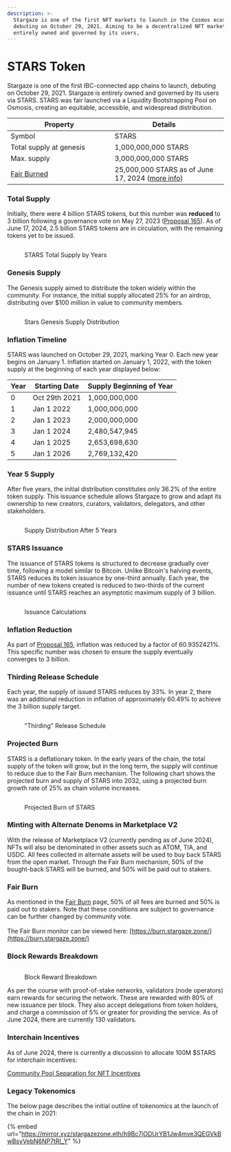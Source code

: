 ```yaml
---
description: >-
  Stargaze is one of the first NFT markets to launch in the Cosmos ecosystem,
  debuting on October 29, 2021. Aiming to be a decentralized NFT marketplace
  entirely owned and governed by its users,
---
```


# STARS Token

Stargaze is one of the first IBC-connected app chains to launch, debuting on October 29, 2021. Stargaze is entirely owned and governed by its users via STARS. STARS was fair launched via a Liquidity Bootstrapping Pool on Osmosis, creating an equitable, accessible, and widespread distribution.

<table><thead><tr><th width="226">Property</th><th>Details</th><th data-hidden></th></tr></thead><tbody><tr><td>Symbol</td><td>STARS</td><td></td></tr><tr><td>Total supply at genesis</td><td>1,000,000,000 STARS</td><td></td></tr><tr><td>Max. supply</td><td>3,000,000,000 STARS</td><td></td></tr><tr><td><a data-footnote-ref href="#user-content-fn-1">Fair Burned</a> </td><td>25,000,000 STARS as of June 17, 2024 (<a href="https://burn.stargaze.zone/">more info</a>)</td><td></td></tr></tbody></table>

### Total Supply&#x20;

Initially, there were 4 billion STARS tokens, but this number was **reduced** to 3 billion following a governance vote on May 27, 2023 ([Proposal 165](https://www.mintscan.io/stargaze/proposals/165)). As of June 17, 2024, 2.5 billion STARS tokens are in circulation, with the remaining tokens yet to be issued.

<figure><img src="../.gitbook/assets/image.png" alt=""><figcaption><p>STARS Total Supply by Years</p></figcaption></figure>

### Genesis Supply

The Genesis supply aimed to distribute the token widely within the community. For instance, the initial supply allocated 25% for an airdrop, distributing over $100 million in value to community members.

<figure><img src="../.gitbook/assets/image (4).png" alt=""><figcaption><p>Stars Genesis Supply Distribution</p></figcaption></figure>

### Inflation Timeline

STARS was launched on October 29, 2021, marking Year 0. Each new year begins on January 1. Inflation started on January 1, 2022, with the token supply at the beginning of each year displayed below:

| Year | Starting Date | Supply Beginning of Year |
| ---- | ------------- | ------------------------ |
| 0    | Oct 29th 2021 | 1,000,000,000            |
| 1    | Jan 1 2022    | 1,000,000,000            |
| 2    | Jan 1 2023    | 2,000,000,000            |
| 3    | Jan 1 2024    | 2,480,547,945            |
| 4    | Jan 1 2025    | 2,653,698,630            |
| 5    | Jan 1 2026    | 2,769,132,420            |

### Year 5 Supply

After five years, the initial distribution constitutes only 36.2% of the entire token supply. This issuance schedule allows Stargaze to grow and adapt its ownership to new creators, curators, validators, delegators, and other stakeholders.

<figure><img src="../.gitbook/assets/image (50).png" alt=""><figcaption><p>Supply Distribution After 5 Years</p></figcaption></figure>

### STARS Issuance

The issuance of STARS tokens is structured to decrease gradually over time, following a model similar to Bitcoin. Unlike Bitcoin's halving events, STARS reduces its token issuance by one-third annually. Each year, the number of new tokens created is reduced to two-thirds of the current issuance until STARS reaches an asymptotic maximum supply of 3 billion.

<figure><img src="../.gitbook/assets/Screenshot 2024-06-19 at 1.58.10 AM.png" alt=""><figcaption><p>Issuance Calculations</p></figcaption></figure>

### Inflation Reduction

As part of [Proposal 165](https://www.mintscan.io/stargaze/proposals/165), inflation was reduced by a factor of 60.9352421%. This specific number was chosen to ensure the supply eventually converges to 3 billion.

### Thirding Release Schedule

Each year, the supply of issued STARS reduces by 33%. In year 2, there was an additional reduction in inflation of approximately 60.49% to achieve the 3 billion supply target.

<figure><img src="../.gitbook/assets/image (9).png" alt=""><figcaption><p>"Thirding" Release Schedule</p></figcaption></figure>

### Projected Burn

STARS is a deflationary token. In the early years of the chain, the total supply of the token will grow, but in the long term, the supply will continue to reduce due to the Fair Burn mechanism. The following chart shows the projected burn and supply of STARS into 2032, using a projected burn growth rate of 25% as chain volume increases.

<figure><img src="../.gitbook/assets/image.png" alt=""><figcaption><p>Projected Burn of STARS</p></figcaption></figure>

### Minting with Alternate Denoms in Marketplace V2

With the release of Marketplace V2 (currently pending as of June 2024), NFTs will also be denominated in other assets such as ATOM, TIA, and USDC. All fees collected in alternate assets will be used to buy back STARS from the open market. Through the Fair Burn mechanism, 50% of the bought-back STARS will be burned, and 50% will be paid out to stakers.&#x20;

### Fair Burn

As mentioned in the [Fair Burn](fair-burn.md) page, 50% of all fees are burned and 50% is paid out to stakers. Note that these conditions are subject to governance can be further changed by community vote. \
\
The Fair Burn monitor can be viewed here: [https://burn.stargaze.zone/](https://burn.stargaze.zone/)

### Block Rewards Breakdown

<figure><img src="../.gitbook/assets/image (7).png" alt=""><figcaption><p>Block Reward Breakdown</p></figcaption></figure>

As per the course with proof-of-stake networks, validators (node operators) earn rewards for securing the network. These are rewarded with 80% of new issuance per block. They also accept delegations from token holders, and charge a commission of 5% or greater for providing the service. As of June 2024, there are currently 130 validators.&#x20;

### Interchain Incentives

As of June 2024, there is currently a discussion to allocate 100M $STARS for interchain incentives:&#x20;

[Community Pool Separation for NFT Incentives](https://commonwealth.im/stargaze/discussion/23042-community-pool-separation-for-interchain-nft-incentives)

### Legacy Tokenomics

The below page describes the initial outline of tokenomics at the launch of the chain in 2021:&#x20;

{% embed url="https://mirror.xyz/stargazezone.eth/h9Bc7jODUrYB1Jw4mve3QEGVkBwBsyVebN6NP7tRl_Y" %}

[^1]: A mechanism where a portion of protocol fees are burned and redistributed to stakers.
